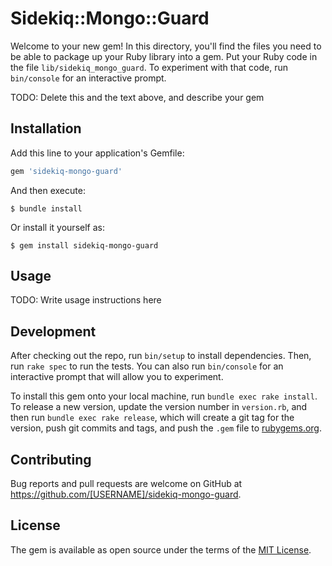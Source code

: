 # Sidekiq::Mongo::Guard

Welcome to your new gem! In this directory, you'll find the files you need to be able to package up your Ruby library into a gem. Put your Ruby code in the file `lib/sidekiq_mongo_guard`. To experiment with that code, run `bin/console` for an interactive prompt.

TODO: Delete this and the text above, and describe your gem

## Installation

Add this line to your application's Gemfile:

```ruby
gem 'sidekiq-mongo-guard'
```

And then execute:

    $ bundle install

Or install it yourself as:

    $ gem install sidekiq-mongo-guard

## Usage

TODO: Write usage instructions here

## Development

After checking out the repo, run `bin/setup` to install dependencies. Then, run `rake spec` to run the tests. You can also run `bin/console` for an interactive prompt that will allow you to experiment.

To install this gem onto your local machine, run `bundle exec rake install`. To release a new version, update the version number in `version.rb`, and then run `bundle exec rake release`, which will create a git tag for the version, push git commits and tags, and push the `.gem` file to [rubygems.org](https://rubygems.org).

## Contributing

Bug reports and pull requests are welcome on GitHub at https://github.com/[USERNAME]/sidekiq-mongo-guard.


## License

The gem is available as open source under the terms of the [MIT License](https://opensource.org/licenses/MIT).
